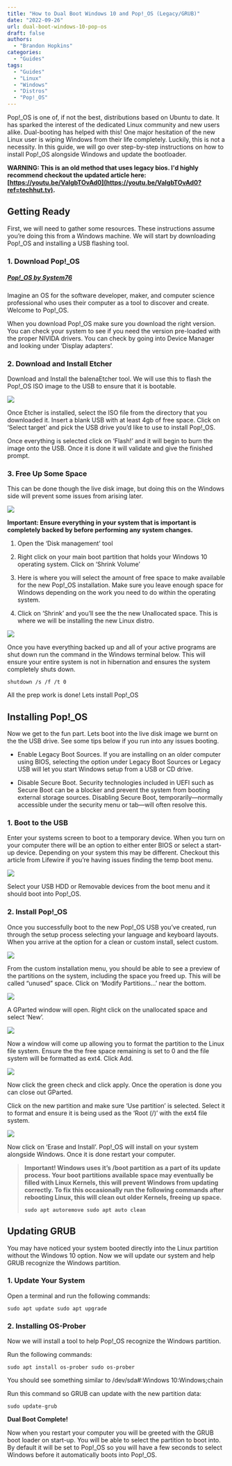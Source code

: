 ```yaml
---
title: "How to Dual Boot Windows 10 and Pop!_OS (Legacy/GRUB)"
date: "2022-09-26"
url: dual-boot-windows-10-pop-os
draft: false
authors:
  - "Brandon Hopkins"
categories:
  - "Guides"
tags:
  - "Guides"
  - "Linux"
  - "Windows"
  - "Distros"
  - "Pop!_OS"
---
```


Pop!\_OS is one of, if not the best, distributions based on Ubuntu to date. It has sparked the interest of the dedicated Linux community and new users alike. Dual-booting has helped with this! One major hesitation of the new Linux user is wiping Windows from their life completely. Luckily, this is not a necessity. In this guide, we will go over step-by-step instructions on how to install Pop!\_OS alongside Windows and update the bootloader.

**WARNING: This is an old method that uses legacy bios. I'd highly recommend checkout the updated article here: [https://youtu.be/VaIgbTOvAd0](https://youtu.be/VaIgbTOvAd0?ref=techhut.tv).**

## Getting Ready

First, we will need to gather some resources. These instructions assume you’re doing this from a Windows machine. We will start by downloading Pop!\_OS and installing a USB flashing tool.

### 1\. Download Pop!\_OS

##### [Pop!\_OS by System76](https://pop.system76.com/?ref=techhut.tv)

Imagine an OS for the software developer, maker, and computer science professional who uses their computer as a tool to discover and create. Welcome to Pop!\_OS.

When you download Pop!\_OS make sure you download the right version. You can check your system to see if you need the version pre-loaded with the proper NIVIDA drivers. You can check by going into Device Manager and looking under ‘Display adapters’.

### 2\. Download and Install Etcher

Download and Install the balenaEtcher tool. We will use this to flash the Pop!\_OS ISO image to the USB to ensure that it is bootable.

![](images/3-etcher.png)

Once Etcher is installed, select the ISO file from the directory that you downloaded it. Insert a blank USB with at least 4gb of free space. Click on ‘Select target’ and pick the USB drive you’d like to use to install Pop!\_OS.

Once everything is selected click on ‘Flash!’ and it will begin to burn the image onto the USB. Once it is done it will validate and give the finished prompt.

### 3\. Free Up Some Space

This can be done though the live disk image, but doing this on the Windows side will prevent some issues from arising later.

![](images/4-shrink-volume.png)

**Important: Ensure everything in your system that is important is completely backed by before performing any system changes.**

1. Open the ‘Disk management’ tool

3. Right click on your main boot partition that holds your Windows 10 operating system. Click on ‘Shrink Volume’

5. Here is where you will select the amount of free space to make available for the new Pop!\_OS installation. Make sure you leave enough space for Windows depending on the work you need to do within the operating system.

7. Click on ‘Shrink’ and you’ll see the the new Unallocated space. This is where we will be installing the new Linux distro.

![](images/5-new-part-size-1.png)

Once you have everything backed up and all of your active programs are shut down run the command in the Windows terminal below. This will ensure your entire system is not in hibernation and ensures the system completely shuts down.

`shutdown /s /f /t 0`

All the prep work is done! Lets install Pop!\_OS

## Installing Pop!\_OS

Now we get to the fun part. Lets boot into the live disk image we burnt on the the USB drive. See some tips below if you run into any issues booting.

- Enable Legacy Boot Sources. If you are installing on an older computer using BIOS, selecting the option under Legacy Boot Sources or Legacy USB will let you start Windows setup from a USB or CD drive.

- Disable Secure Boot. Security technologies included in UEFI such as Secure Boot can be a blocker and prevent the system from booting external storage sources. Disabling Secure Boot, temporarily—normally accessible under the security menu or tab—will often resolve this.

### 1\. Boot to the USB

Enter your systems screen to boot to a temporary device. When you turn on your computer there will be an option to either enter BIOS or select a start-up device. Depending on your system this may be different. Checkout this article from Lifewire if you’re having issues finding the temp boot menu.

![](images/6-boot-menu.png)

Select your USB HDD or Removable devices from the boot menu and it should boot into Pop!\_OS.

### 2\. Install Pop!\_OS

Once you successfully boot to the new Pop!\_OS USB you’ve created, run through the setup process selecting your language and keyboard layouts. When you arrive at the option for a clean or custom install, select custom.

![](images/7-custom-install.png)

From the custom installation menu, you should be able to see a preview of the partitions on the system, including the space you freed up. This will be called “unused” space. Click on ‘Modify Partitions…’ near the bottom.

![](images/8-mod-partitions.png)

A GParted window will open. Right click on the unallocated space and select ‘New’.

![](images/9-new-partition.png)

Now a window will come up allowing you to format the partition to the Linux file system. Ensure the the free space remaining is set to 0 and the file system will be formatted as ext4. Click Add.

![](images/10-create-new.png)

Now click the green check and click apply. Once the operation is done you can close out GParted.

Click on the new partition and make sure ‘Use partition’ is selected. Select it to format and ensure it is being used as the ‘Root (/)’ with the ext4 file system.

![](images/11-use-partition.png)

Now click on ‘Erase and Install’. Pop!\_OS will install on your system alongside Windows. Once it is done restart your computer.

> **Important! Windows uses it’s /boot partition as a part of its update process. Your boot partitions available space may eventually be filled with Linux Kernels, this will prevent Windows from updating correctly. To fix this occasionally run the following commands after rebooting Linux, this will clean out older Kernels, freeing up space.**
>
> **`sudo apt autoremove sudo apt auto clean`**

## Updating GRUB

You may have noticed your system booted directly into the Linux partition without the Windows 10 option. Now we will update our system and help GRUB recognize the Windows partition.

### 1\. Update Your System

Open a terminal and run the following commands:

`sudo apt update sudo apt upgrade`

### 2\. Installing OS-Prober

Now we will install a tool to help Pop!\_OS recognize the Windows partition.

Run the following commands:

`sudo apt install os-prober sudo os-prober`

You should see something similar to /dev/sda#:Windows 10:Windows;chain

Run this command so GRUB can update with the new partition data:

`sudo update-grub`

**Dual Boot Complete!**

Now when you restart your computer you will be greeted with the GRUB boot loader on start-up. You will be able to select the partition to boot into. By default it will be set to Pop!\_OS so you will have a few seconds to select Windows before it automatically boots into Pop!\_OS.
